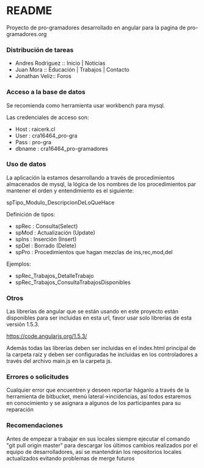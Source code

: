 # README #

Proyecto de pro-gramadores desarrollado en angular para la pagina de pro-gramadores.org

### Distribución de tareas ####

* Andres Rodriguez :: Inicio | Noticias
* Juan Mora :: Educación | Trabajos | Contacto
* Jonathan Veliz:: Foros

### Acceso a la base de datos ###

Se recomienda como herramienta usar workbench para mysql.

Las credenciales de acceso son:

* Host   : raicerk.cl
* User   : cra16464_pro-gra
* Pass   : pro-gra
* dbname : cra16464_pro-gramadores


### Uso de datos ###

La aplicación la estamos desarrollando a través de procedimientos almacenados de mysql, la lógica de los nombres de los procedimientos par mantener el orden y entendimiento es el siguiente:

spTipo_Modulo_DescripcionDeLoQueHace

Definición de tipos:

* spRec : Consulta(Select)
* spMod : Actualización (Update)
* spIns : Inserción (Insert)
* spDel : Borrado (Delete)
* spPro : Procedimientos que hagan mezclas de ins,rec,mod,del

Ejemplos:

* spRec_Trabajos_DetalleTrabajo
* spRec_Trabajos_ConsultaTrabajosDisponibles


### Otros ###

Las librerías de angular que se están usando en este proyecto están disponibles para ser incluidas en esta url, favor usar solo librerías de esta versión 1.5.3.

https://code.angularjs.org/1.5.3/

Además todas las librerías deben ser incluidas en el index.html principal de la carpeta raíz y deben ser configuradas he incluidas en los controladores a través del archivo main.js en la carpeta js.

### Errores o solicitudes ###

Cualquier error que encuentren y deseen reportar háganlo a través de la herramienta de bitbucket, menú lateral->incidencias, así todos estaremos en conocimiento y se asignara a algunos de los participantes para su reparación


### Recomendaciones ###

Antes de empezar a trabajar en sus locales siempre ejecutar el comando "git pull origin master" para descargar los últimos cambios realizados por el equipo de desarrolladores, así se mantendrán los repositorios locales actualizados evitando problemas de merge futuros